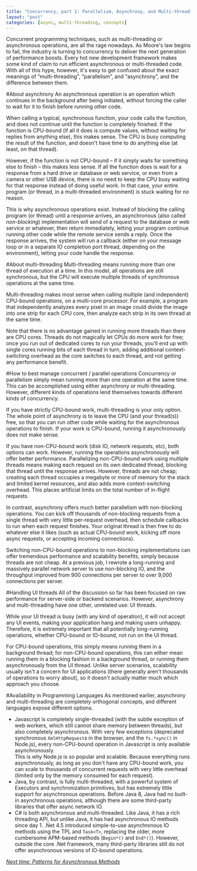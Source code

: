 ```yaml
---
title: "Concurrency, part 1: Parallelism, Asynchrony, and Multi-threading Explained"
layout: "post"
categories: [async, multi-threading, concepts]
---
```


Concurrent programming techniques, such as multi-threading or asynchronous operations, are all the rage nowadays.  As Moore's law begins to fail, the industry is turning to concurrency to deliver the next generation of performance boosts.  Every hot new development framework makes some kind of claim to run efficient asynchronous or multi-threaded code.  With all of this hype, however, it's easy to get confused about the exact meanings of  “multi-threading”, “parallelism”, and “asynchrony”, and the difference between them.

#About asynchrony
An asynchronous operation is an operation which continues in the background after being initiated, without forcing the caller to wait for it to finish before running other code.

When calling a typical, synchronous function, your code calls the function, and does not continue until the function is completely finished.  If the function is CPU-bound (if all it does is compute values, without waiting for replies from anything else), this makes sense.  The CPU is busy computing the result of the function, and doesn't have time to do anything else (at least, on that thread).

However, if the function is not CPU-bound &ndash; if it simply waits for something else to finish &ndash; this makes less sense.  If all the function does is wait for a response from a hard drive or database or web service, or even from a camera or other USB device, there is no need to keep the CPU busy waiting for that response instead of doing useful work.  In that case, your entire program (or thread, in a multi-threaded environment) is stuck waiting for no reason.

This is why asynchronous operations exist.  Instead of blocking the calling program (or thread) until a response arrives, an asynchronous (also called _non-blocking_) implementation will send of a request to the database or web service or whatever, then return immediately, letting your program continue running other code while the remote service sends a reply.  Once the response arrives, the system will run a callback (either on your message loop or in a separate IO completion port thread, depending on the environment), letting your code handle the response.

#About multi-threading
Multi-threading means running more than one thread of execution at a time.  In this model, all operations are still synchronous, but the CPU will execute multiple threads of synchronous operations at the same time.

Multi-threading makes most sense when calling multiple (and independent) CPU-bound operations, on a multi-core processor.  For example, a program that independently analyzes every pixel in an image could divide the image into one strip for each CPU core, then analyze each strip in its own thread at the same time.

Note that there is no advantage gained in running more threads than there are CPU cores.  Threads do not magically let CPUs do more work for free; once you run out of dedicated cores to run your threads, you'll end up with single cores running bits of each thread in turn, adding additional context-switching overhead as the core switches to each thread, and not getting any performance benefit.

#How to best manage concurrent / parallel operations
Concurrency or parallelism simply mean running more than one operation at the same time.  This can be accomplished using either asynchrony or multi-threading.  However, different kinds of operations lend themselves towards different kinds of concurrency.

If you have strictly CPU-bound work, multi-threading is your only option.  The whole point of asynchrony is to leave the CPU (and your thread(s)) free, so that you can run other code while waiting for the asynchronous operations to finish.  If your work is CPU-bound, running it asynchronously does not make sense.

If you have non-CPU-bound work (disk IO, network requests, etc), both options can work.  However, running the operations asynchronously will offer better performance.  Parallelizing non-CPU-bound work using multiple threads means making each request on its own dedicated thread, blocking that thread until the response arrives.  However, threads are not cheap; creating each thread occupies a megabyte or more of memory for the stack and limited kernel resources, and also adds more context-switching overhead.  This places artificial limits on the total number of in-flight requests.

In contrast, asynchrony offers much better parallelism with non-blocking operations.  You can kick off thousands of non-blocking requests from a single thread with very little per-request overhead, then schedule callbacks to run when each request finishes.  Your original thread is then free to do whatever else it likes (such as actual CPU-bound work, kicking off more async requests, or accepting incoming connections).

Switching non-CPU-bound operations to non-blocking implementations can offer tremendous performance and scalability benefits, simply because threads are not cheap.  At a previous job, I rewrote a long-running and massively parallel network server to use non-blocking IO, and the throughput improved from 900 connections per server to over 9,000 connections per server.

#Handling UI threads
All of the discussion so far has been focused on raw performance for server-side or backend scenarios.  However, asynchrony and multi-threading have one other, unrelated use: UI threads.

While your UI thread is busy (with any kind of operation), it will not accept any UI events, making your application hang and making users unhappy.  Therefore, it is extremely important that all potentially long-running operations, whether CPU-bound or IO-bound, not run on the UI thread.

For CPU-bound operations, this simply means running them in a background thread; for non-CPU-bound operations, this can either mean running them in a blocking fashion in a background thread, or running them asynchronously from the UI thread.  Unlike server scenarios, scalability usually isn't a concern for UI applications (there generally aren't thousands of operations to worry about), so it doesn't actually matter much which approach you choose.

#Availability in Programming Languages
As mentioned earlier, asynchrony and multi-threading are completely orthogonal concepts, and different languages expose different options.

 - Javascript is completely single-threaded (with the subtle exception of web workers, which still cannot share memory between threads), but also completely asynchronous.  With very few exceptions (deprecated synchronous `XmlHttpRequest`s in the browser, and the `fs.*sync()` in  Node.js), every non-CPU-bound operation in Javascript is only available asynchronously.  
  This is why Node.js is so popular and scalable.  Because everything runs asynchronously, as long as you don't have any CPU-bound work, you can scale to thousands of concurrent requests with very little overhead (limited only by the memory consumed for each request).
 - Java, by contrast, is fully multi-threaded, with a powerful system of Executors and synchronization primitives, but has extremely little support for asynchronous operations.  Before Java 8, Java had no built-in asynchronous operations, although there are some third-party libraries that offer async network IO.  
 - C# is both asynchronous and multi-threaded.  Like Java, it has a rich threading API, but unlike Java, it has had asynchronous IO methods since day 1.  .Net 4.5 introduced simple-to-use asynchronous IO methods using the TPL and `Task<T>`, replacing the older, more cumbersome APM-based methods (`Begin*()` and `End*()`).  However, outside the core .Net framework, many third-party libraries still do not offer asynchronous versions of IO-bound operations.

[_Next time: Patterns for Asynchronous Methods_](/2015-01-04/async-method-patterns)
